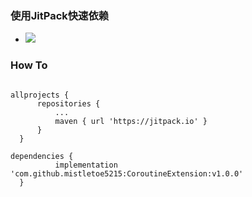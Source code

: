 
### 使用JitPack快速依赖

  - [![](https://jitpack.io/v/mistletoe5215/CoroutineExtension.svg)](https://jitpack.io/#mistletoe5215/CoroutineExtension)
  
### How To 
  ```

 allprojects {
		repositories {
			...
			maven { url 'https://jitpack.io' }
		}
	}
 
dependencies {
	        implementation 'com.github.mistletoe5215:CoroutineExtension:v1.0.0'
	}
 ```  